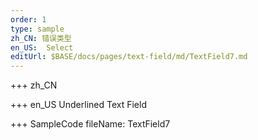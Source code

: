 ```yaml
--- 
order: 1
type: sample
zh_CN: 错误类型
en_US:  Select 
editUrl: $BASE/docs/pages/text-field/md/TextField7.md
---
```


+++ zh_CN

+++ en_US
Underlined Text Field

+++ SampleCode
fileName: TextField7
